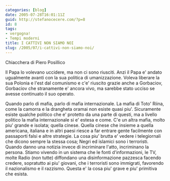 ```yaml
---
categories: [blog]
date: 2005-07-28T16:01:11Z
guid: http://stefanocecere.com/?p=8
id: 8
tags:
- vergogna!
- Tempi moderni
title: I CATTIVI NON SIAMO NOI
slug: /2005/07/i-cattivi-non-siamo-noi/
---
```


Chiacchera di Piero Posillico

Il Papa lo volevano uccidere, ma non ci sono riusciti. Anzi il Papa e' andato ugualmente avanti con la sua politica di umanizzazione. Voleva liberare la sua Polonia e l'est dal comunismo e c'e' riuscito grazie anche a Gorbaciov, Gorbaciov che stranamente e' ancora vivo, ma sarebbe stato ucciso se avesse continuato il suo operato.
 
Quando parlo di mafia, parlo di mafia internazionale. La mafia di Toto' Riina, come la camorra e la drangheta oramai non esiste quasi piu'. Sicuramente esiste qualche politico che e' protetto da una parte di questi, ma a livello politico la mafia internazionale si e' estesa e come. C'e un altra mafia, molto piu' grande e isolata; quella cinese. Quella cinese che insieme a quella americana, italiana e in altri paesi riesce a far entrare gente facilmente con passaporti falsi e altre strategie. La cosa piu' brutta e' vedere i telegiornali che dicono sempre la stessa cosa; Negri ed islamici sono i terroristi. Quando danno una notizia invece di incriminare l'atto, incriminano la persona. Stiamo vivendo in un sistema che le fonti d'informazioni, le TV, molte Radio (non tutte) diffondano una disinformazione pazzesca facendo credere, sopratutto ai piu' giovani, che i terroristi sono immigrati, favorendo il nazionalismo e il razzismo. Questa e' la cosa piu' grave e piu' primitiva che esista.